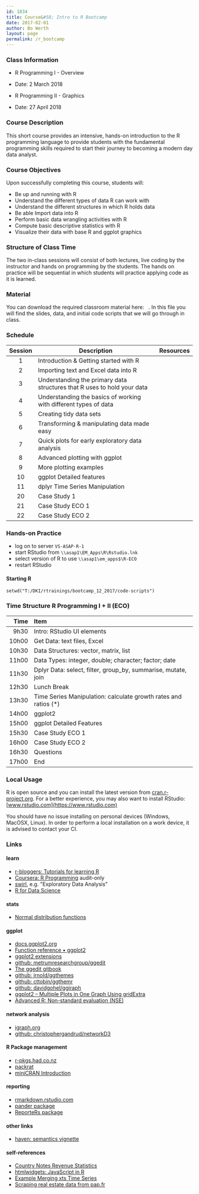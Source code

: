 ```yaml
---
id: 1834
title: Course&#58; Intro to R Bootcamp
date: 2017-02-01
author: Bo Werth
layout: page
permalink: /r_bootcamp
---
```



### Class Information

* R Programming I - Overview

* Date: 2 March 2018

* R Programming II - Graphics

* Date: 27 April 2018

<!-- * R Programming I + II (ECO) -->
<!-- * Date: 11 December 2018 -->
<!-- * Alternative Date: 26 January 2018 -->

<!-- * Location: OECD, Paris, France -->
<!-- * Webpage: [boot.rdata.work/r_bootcamp](http://boot.rdata.work/r_bootcamp) -->
<!-- * Additional Resources: [http://github.com/bowerth/boot-r](http://github.com/bowerth/boot-r) -->

### Course Description 

This short course provides an intensive, hands-on introduction to the R programming language to provide students with the fundamental programming skills required to start their journey to becoming a modern day data analyst.

### Course Objectives
Upon successfully completing this course, students will:

- Be up and running with R
- Understand the different types of data R can work with
- Understand the different structures in which R holds data
- Be able Import data into R
- Perform basic data wrangling activities with R
- Compute basic descriptive statistics with R
- Visualize their data with base R and ggplot graphics


### Structure of Class Time 

The two in-class sessions will consist of both lectures, live coding by the instructor and hands on programming by the students. The hands on practice will be sequential in which students will practice applying code as it is learned. 


### Material
You can download the required classroom material here: &nbsp; <a href="http://rbootcamp.s3.amazonaws.com//bootcamp.zip" style="color:black;"><i class="fa fa-folder-open" style="font-size:1em"></i></a>.  In this file you will find the slides, data, and initial code scripts that we will go through in class.


### Schedule


| Session | Description | Resources | 
|:---:|---|:---:|
| 1 | Introduction & Getting started with R | <a href="bootcamp/1-intro" style="color:black;"><i class="fa fa-file-powerpoint-o" aria-hidden="true"></i></a> &nbsp; <a href="bootcamp/1-intro/1-intro.R" style="color:black;"><i class="fa fa-file-code-o" aria-hidden="true"></i></a> &nbsp;&nbsp;&nbsp;&nbsp;&nbsp;&nbsp; |
| 2 | Importing text and Excel data into R | <a href="bootcamp/2-get-data" style="color:black;"><i class="fa fa-file-powerpoint-o" aria-hidden="true"></i></a> &nbsp; <a href="bootcamp/2-get-data/2-get-data.R" style="color:black;"><i class="fa fa-file-code-o" aria-hidden="true"></i></a> &nbsp;&nbsp;&nbsp;&nbsp;&nbsp;&nbsp; |
| 3 | Understanding the primary data structures that R uses to hold your data | <a href="bootcamp/3-data-structures" style="color:black;"><i class="fa fa-file-powerpoint-o" aria-hidden="true"></i></a> &nbsp; <a href="bootcamp/3-data-structures/3-data-structures.R" style="color:black;"><i class="fa fa-file-code-o" aria-hidden="true"></i></a> &nbsp;&nbsp;&nbsp;&nbsp;&nbsp;&nbsp; |
| 4 | Understanding the basics of working with different types of data | <a href="bootcamp/4-data-types" style="color:black;"><i class="fa fa-file-powerpoint-o" aria-hidden="true"></i></a> &nbsp; <a href="bootcamp/4-data-types/4-data-types.R" style="color:black;"><i class="fa fa-file-code-o" aria-hidden="true"></i></a> &nbsp;&nbsp;&nbsp;&nbsp;&nbsp;&nbsp; |
| 5 | Creating tidy data sets | <a href="bootcamp/5-tidy-data" style="color:black;"><i class="fa fa-file-powerpoint-o" aria-hidden="true"></i></a> &nbsp; <a href="bootcamp/5-tidy-data/5-tidy-data.R" style="color:black;"><i class="fa fa-file-code-o" aria-hidden="true"></i></a> &nbsp;&nbsp;&nbsp;&nbsp;&nbsp;&nbsp;  |
| 6 | Transforming & manipulating data made easy | <a href="bootcamp/6-dplyr-data" style="color:black;"><i class="fa fa-file-powerpoint-o" aria-hidden="true"></i></a> &nbsp; <a href="bootcamp/6-dplyr-data/6-dplyr-data.R" style="color:black;"><i class="fa fa-file-code-o" aria-hidden="true"></i></a> &nbsp;&nbsp;&nbsp;&nbsp;&nbsp;&nbsp; |
| 7 | Quick plots for early exploratory data analysis | <a href="bootcamp/7-quickplots" style="color:black;"><i class="fa fa-file-powerpoint-o" aria-hidden="true"></i></a> &nbsp; <a href="bootcamp/7-quickplots/7-quickplots.R" style="color:black;"><i class="fa fa-file-code-o" aria-hidden="true"></i></a> &nbsp;&nbsp;&nbsp;&nbsp;&nbsp;&nbsp; |
| 8 | Advanced plotting with ggplot | <a href="bootcamp/8-ggplot" style="color:black;"><i class="fa fa-file-powerpoint-o" aria-hidden="true"></i></a> &nbsp; <a href="bootcamp/8-ggplot/8-ggplot.R" style="color:black;"><i class="fa fa-file-code-o" aria-hidden="true"></i></a> &nbsp;&nbsp;&nbsp;&nbsp;&nbsp;&nbsp; |
| 9 | More plotting examples | <a href="bootcamp/9-moreplots" style="color:black;"><i class="fa fa-file-powerpoint-o" aria-hidden="true"></i></a> &nbsp; <a href="bootcamp/9-moreplots/9-moreplots.R" style="color:black;"><i class="fa fa-file-code-o" aria-hidden="true"></i></a> &nbsp;&nbsp;&nbsp;&nbsp;&nbsp;&nbsp; |
| 10 | ggplot Detailed features | <a href="bootcamp/10-ggplot-detailed-features" style="color:black;"><i class="fa fa-file-powerpoint-o" aria-hidden="true"></i></a> &nbsp; <a href="bootcamp/10-ggplot-detailed-features/10-ggplot-detailed-features.R" style="color:black;"><i class="fa fa-file-code-o" aria-hidden="true"></i></a> &nbsp;&nbsp;&nbsp;&nbsp;&nbsp;&nbsp; |
| 11 | dplyr Time Series Manipulation | <a href="bootcamp/11-dplyr-time-series" style="color:black;"><i class="fa fa-file-powerpoint-o" aria-hidden="true"></i></a> &nbsp; <a href="bootcamp/11-dplyr-time-series/11-dplyr-time-series.R" style="color:black;"><i class="fa fa-file-code-o" aria-hidden="true"></i></a> &nbsp;&nbsp;&nbsp;&nbsp;&nbsp;&nbsp; |
| 20 | Case Study 1 | <a href="bootcamp/20-case-study-1" style="color:black;"><i class="fa fa-file-powerpoint-o" aria-hidden="true"></i></a> &nbsp; <a href="bootcamp/20-case-study-1/20-case-study-1.R" style="color:black;"><i class="fa fa-file-code-o" aria-hidden="true"></i></a> &nbsp;&nbsp;&nbsp;&nbsp;&nbsp;&nbsp; |
| 21 | Case Study ECO 1 | <a href="https://github.com/oecd-eco/cneo2016/blob/master/demo/chart-generator.md" style="color:black;"><i class="fa fa-file-powerpoint-o" aria-hidden="true"></i></a> &nbsp; <a href="https://raw.githubusercontent.com/oecd-eco/cneo2016/master/demo/chart-generator.R" style="color:black;"><i class="fa fa-file-code-o" aria-hidden="true"></i></a> &nbsp;&nbsp;&nbsp;&nbsp;&nbsp;&nbsp; |
| 22 | Case Study ECO 2 | <a href="https://github.com/oecd-eco/cneo2016/blob/master/demo-2/chart-generator-2.md" style="color:black;"><i class="fa fa-file-powerpoint-o" aria-hidden="true"></i></a> &nbsp; <a href="https://raw.githubusercontent.com/oecd-eco/cneo2016/master/demo-2/chart-generator-2.R" style="color:black;"><i class="fa fa-file-code-o" aria-hidden="true"></i></a> &nbsp;&nbsp;&nbsp;&nbsp;&nbsp;&nbsp; |


### Hands-on Practice

- log on to server `VS-ASAP-R-1`
- start RStudio from `\\asap1\EM_Apps\R\Rstudio.lnk`
- select version of R to use `\\asap1\em_apps$\R-ECO`
- restart RStudio

#### Starting R

<!-- Portable version -->
<!-- :   Start RStudio from `\\asap1\EM_Apps\R\Rstudio.lnk` and select `\\asap1\em_apps$\R-ECO` -->
<!-- `\\asap1\em_apps$\R` -->

<!-- OECD R Server -->
<!-- :   Log on to server `AS-GEN-1`, start RStudio and set R installation: -->
<!-- 	`\\asap1\em_apps$\R\R-3.3.1` -->


~~~
setwd("T:/DKI/rtrainings/bootcamp_12_2017/code-scripts")
~~~

<!-- 
### Time Structure

| Time  | Item             |
|------:|:-----------------|
|  9h30 | Begin Morning    |
| 11h00 | Morning Break    |
| 12h30 | Lunch Break      |
| 13h30 | Begin Afternoon  |
| 15h30 | Afternoon Break  |
| 17h00 | End              |
 -->

### Time Structure R Programming I + II (ECO)

| Time  | Item             |
|------:|:-----------------|
|  9h30 | Intro: RStudio UI elements    |
| 10h00 | Get Data: text files, Excel |
| 10h30 | Data Structures: vector, matrix, list |
| 11h00 | Data Types: integer, double; character; factor; date |
| 11h30 | Dplyr Data: select, filter, group_by, summarise, mutate, join |
| 12h30 | Lunch Break      |
| 13h30 | Time Series Manipulation: calculate growth rates and ratios (*) |
| 14h00 | ggplot2 |
| 15h00 | ggplot Detailed Features |
| 15h30 | Case Study ECO 1 |
| 16h00 | Case Study ECO 2 |
| 16h30 | Questions |
| 17h00 | End |


### Local Usage

R is open source and you can install the latest version from [cran.r-project.org](https://cran.r-project.org). 
For a better experience, you may also want to install RStudio: [www.rstudio.com](https://www.rstudio.com)

You should have no issue installing on personal devices (Windows, MacOSX, Linux).
In order to perform a local installation on a work device, it is advised to contact your CI.


### Links

#### learn

- [r-bloggers: Tutorials for learning R](https://www.r-bloggers.com/how-to-learn-r-2/)
- [Coursera: R Programming](https://www.coursera.org/learn/r-programming) audit-only
- [swirl](http://swirlstats.com), e.g. "Exploratory Data Analysis"
- [R for Data Science](http://r4ds.had.co.nz)

#### stats

- [Normal distribution functions](https://www.r-bloggers.com/normal-distribution-functions/)

#### ggplot

- [docs.ggplot2.org](http://docs.ggplot2.org/)
- [Function reference • ggplot2](http://ggplot2.tidyverse.org/reference/)
- [ggplot2 extensions](http://www.ggplot2-exts.org/)
- [github: metrumresearchgroup/ggedit](https://github.com/metrumresearchgroup/ggedit)
- [The ggedit gitbook](https://metrumresearchgroup.github.io/ggedit/)
- [github: jrnold/ggthemes](https://github.com/jrnold/ggthemes)
- [github: cttobin/ggthemr](https://github.com/cttobin/ggthemr)
- [github: davidgohel/ggiraph](https://github.com/davidgohel/ggiraph)
- [ggplot2 – Multiple Plots in One Graph Using gridExtra](http://lightonphiri.org/blog/ggplot2-multiple-plots-in-one-graph-using-gridextra)
- [Advanced R: Non-standard evaluation (NSE)](http://adv-r.had.co.nz/Computing-on-the-language.html)

#### network analysis

- [igraph.org](http://igraph.org/r/)
- [github: christophergandrud/networkD3](https://github.com/christophergandrud/networkD3)

#### R Package management

- [r-pkgs.had.co.nz](http://r-pkgs.had.co.nz/)
- [packrat](https://rstudio.github.io/packrat/)
- [miniCRAN Introduction](https://cran.r-project.org/web/packages/miniCRAN/vignettes/miniCRAN-introduction.html)

#### reporting

- [rmarkdown.rstudio.com](http://rmarkdown.rstudio.com)
- [pander package](http://rapporter.github.io/pander/)
- [ReporteRs package](http://davidgohel.github.io/ReporteRs/)

#### other links

- [haven: semantics vignette](https://github.com/tidyverse/haven/blob/master/vignettes/semantics.Rmd)

#### self-references

- [Country Notes Revenue Statistics](https://oecd-ctp.github.io/cn-rs/)
- [htmlwidgets: JavaScript in R](http://rdata.work/datascience/2015/09/13/r-htmlwidgets.html)
- [Example Merging xts Time Series](http://rdata.work/datascience/2015/10/16/r-libor-tyc.html)
- [Scraping real estate data from pap.fr](http://estate.rdata.work/articles/estate.html)
